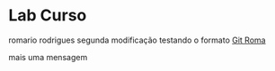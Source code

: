 # Lab Curso
romario rodrigues
segunda modificação
testando o formato [Git Roma](https://github.com/romariornj)

mais uma mensagem

